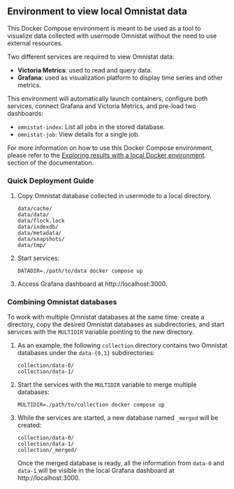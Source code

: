 ## Environment to view local Omnistat data

This Docker Compose environment is meant to be used as a tool to visualize
data collected with usermode Omnistat without the need to use external
resources.

Two different services are required to view Omnistat data:
 - **Victoria Metrics**: used to read and query data.
 - **Grafana**: used as visualization platform to display time series and
   other metrics.

This environment will automatically launch containers, configure both services,
connect Grafana and Victoria Metrics, and pre-load two dashboards:
 - `omnistat-index`: List all jobs in the stored database.
 - `omnistat-job`: View details for a single job.

For more information on how to use this Docker Compose environment, please
refer to the [Exploring results with a local Docker
environment](https://amdresearch.github.io/omnistat/installation/user-mode.html#exploring-results-with-a-local-docker-environment).
section of the documentation.

### Quick Deployment Guide

1. Copy Omnistat database collected in usermode to a local directory.
   ```
   data/cache/
   data/data/
   data/flock.lock
   data/indexdb/
   data/metadata/
   data/snapshots/
   data/tmp/
   ```
2. Start services:
   ```
   DATADIR=./path/to/data docker compose up
   ```
3. Access Grafana dashboard at http://localhost:3000.

### Combining Omnistat databases

To work with multiple Omnistat databases at the same time: create a directory,
copy the desired Omnistat databases as subdirectories, and start services with
the `MULTIDIR` variable pointing to the new directory.

1. As an example, the following `collection` directory contains two Omnistat
   databases under the `data-{0,1}` subdirectories:
   ```
   collection/data-0/
   collection/data-1/
   ```
2. Start the services with the `MULTIDIR` variable to merge multiple
   databases:
   ```
   MULTIDIR=./path/to/collection docker compose up
   ```
3. While the services are started, a new database named `_merged` will be
   created:
   ```
   collection/data-0/
   collection/data-1/
   collection/_merged/
   ```
   Once the merged database is ready, all the information from `data-0`
   and `data-1` will be visible in the local Grafana dashboard at
   http://localhost:3000.

